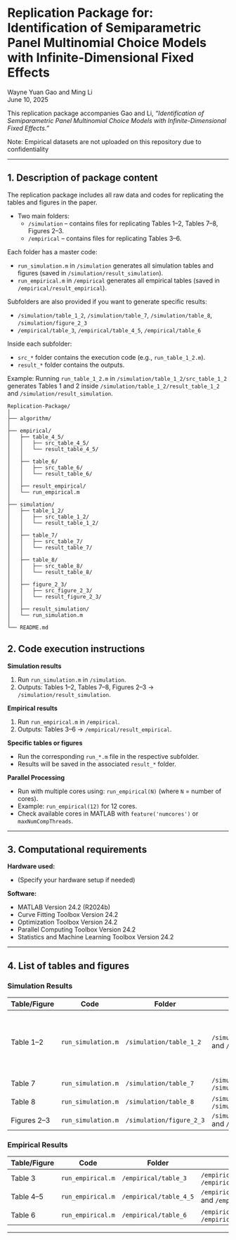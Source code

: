 # Replication Package for: Identification of Semiparametric Panel Multinomial Choice Models with Infinite-Dimensional Fixed Effects

Wayne Yuan Gao and Ming Li  
June 10, 2025

This replication package accompanies Gao and Li, *“Identification of Semiparametric Panel Multinomial Choice Models with Infinite-Dimensional Fixed Effects.”*

Note: Empirical datasets are not uploaded on this repository due to confidentiality 

---

## 1. Description of package content

The replication package includes all raw data and codes for replicating the tables and figures in the paper.  

- Two main folders:  
  - `/simulation` – contains files for replicating Tables 1–2, Tables 7–8, Figures 2–3.  
  - `/empirical` – contains files for replicating Tables 3–6.  

Each folder has a master code:  
- `run_simulation.m` in `/simulation` generates all simulation tables and figures (saved in `/simulation/result_simulation`).  
- `run_empirical.m` in `/empirical` generates all empirical tables (saved in `/empirical/result_empirical`).  

Subfolders are also provided if you want to generate specific results:  
- `/simulation/table_1_2`, `/simulation/table_7`, `/simulation/table_8`, `/simulation/figure_2_3`  
- `/empirical/table_3`, `/empirical/table_4_5`, `/empirical/table_6`  

Inside each subfolder:  
- `src_*` folder contains the execution code (e.g., `run_table_1_2.m`).  
- `result_*` folder contains the outputs.  

Example: Running `run_table_1_2.m` in `/simulation/table_1_2/src_table_1_2` generates Tables 1 and 2 inside `/simulation/table_1_2/result_table_1_2` and `/simulation/result_simulation`.

```plaintext
Replication-Package/
│
├── algorithm/
│
├── empirical/
│   ├── table_4_5/
│   │   ├── src_table_4_5/
│   │   └── result_table_4_5/
│   │
│   ├── table_6/
│   │   ├── src_table_6/
│   │   └── result_table_6/
│   │
│   ├── result_empirical/
│   └── run_empirical.m
│
├── simulation/
│   ├── table_1_2/
│   │   ├── src_table_1_2/
│   │   └── result_table_1_2/
│   │
│   ├── table_7/
│   │   ├── src_table_7/
│   │   └── result_table_7/
│   │
│   ├── table_8/
│   │   ├── src_table_8/
│   │   └── result_table_8/
│   │
│   ├── figure_2_3/
│   │   ├── src_figure_2_3/
│   │   └── result_figure_2_3/
│   │
│   ├── result_simulation/
│   └── run_simulation.m
│
└── README.md
```

## 2. Code execution instructions

**Simulation results**  
1. Run `run_simulation.m` in `/simulation`.  
2. Outputs: Tables 1–2, Tables 7–8, Figures 2–3 → `/simulation/result_simulation`.  

**Empirical results**  
1. Run `run_empirical.m` in `/empirical`.  
2. Outputs: Tables 3–6 → `/empirical/result_empirical`.  

**Specific tables or figures**  
- Run the corresponding `run_*.m` file in the respective subfolder.  
- Results will be saved in the associated `result_*` folder.  

**Parallel Processing**  
- Run with multiple cores using: `run_empirical(N)` (where `N` = number of cores).  
- Example: `run_empirical(12)` for 12 cores.  
- Check available cores in MATLAB with `feature('numcores')` or `maxNumCompThreads`.

---

## 3. Computational requirements

**Hardware used:**  
- (Specify your hardware setup if needed)

**Software:**  
- MATLAB Version 24.2 (R2024b)  
- Curve Fitting Toolbox Version 24.2  
- Optimization Toolbox Version 24.2  
- Parallel Computing Toolbox Version 24.2  
- Statistics and Machine Learning Toolbox Version 24.2  

---

## 4. List of tables and figures

### Simulation Results
| Table/Figure | Code | Folder | Output Folder | Notes |
|--------------|------|--------|---------------|-------|
| Table 1–2 | `run_simulation.m` | `/simulation/table_1_2` | `/simulation/table_1_2/result_table_1_2` and `/simulation/result_simulation` | Results split into upper and bottom parts |
| Table 7 | `run_simulation.m` | `/simulation/table_7` | `/simulation/table_7/result_table_7` and `/simulation/result_simulation` |  |
| Table 8 | `run_simulation.m` | `/simulation/table_8` | `/simulation/table_8/result_table_8` and `/simulation/result_simulation` |  |
| Figures 2–3 | `run_simulation.m` | `/simulation/figure_2_3` | `/simulation/figure_2_3/result_figure_2_3` and `/simulation/result_simulation` |  |

### Empirical Results
| Table/Figure | Code | Folder | Output Folder |
|--------------|------|--------|---------------|
| Table 3 | `run_empirical.m` | `/empirical/table_3` | `/empirical/table_3/result_table_3` and `/empirical/result_empirical` |
| Table 4–5 | `run_empirical.m` | `/empirical/table_4_5` | `/empirical/table_4_5/result_table_4_5` and `/empirical/result_empirical` |
| Table 6 | `run_empirical.m` | `/empirical/table_6` | `/empirical/table_6/result_table_6` and `/empirical/result_empirical` |

---
